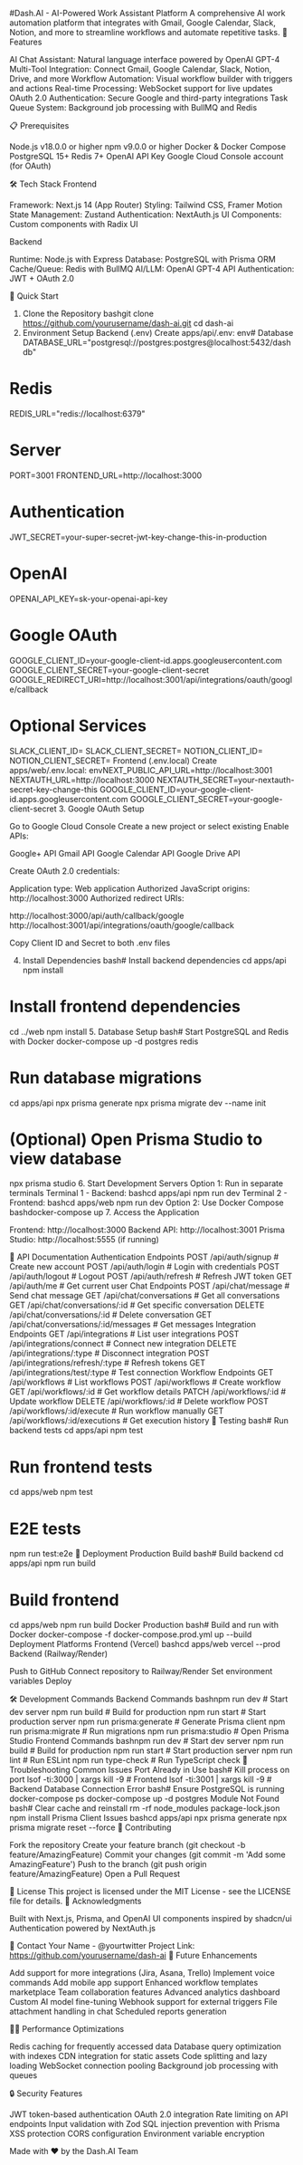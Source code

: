#Dash.AI - AI-Powered Work Assistant Platform
A comprehensive AI work automation platform that integrates with Gmail, Google Calendar, Slack, Notion, and more to streamline workflows and automate repetitive tasks.
🚀 Features

AI Chat Assistant: Natural language interface powered by OpenAI GPT-4
Multi-Tool Integration: Connect Gmail, Google Calendar, Slack, Notion, Drive, and more
Workflow Automation: Visual workflow builder with triggers and actions
Real-time Processing: WebSocket support for live updates
OAuth 2.0 Authentication: Secure Google and third-party integrations
Task Queue System: Background job processing with BullMQ and Redis

📋 Prerequisites

Node.js v18.0.0 or higher
npm v9.0.0 or higher
Docker & Docker Compose
PostgreSQL 15+
Redis 7+
OpenAI API Key
Google Cloud Console account (for OAuth)

🛠️ Tech Stack
Frontend

Framework: Next.js 14 (App Router)
Styling: Tailwind CSS, Framer Motion
State Management: Zustand
Authentication: NextAuth.js
UI Components: Custom components with Radix UI

Backend

Runtime: Node.js with Express
Database: PostgreSQL with Prisma ORM
Cache/Queue: Redis with BullMQ
AI/LLM: OpenAI GPT-4 API
Authentication: JWT + OAuth 2.0


🚀 Quick Start
1. Clone the Repository
bashgit clone https://github.com/yourusername/dash-ai.git
cd dash-ai
2. Environment Setup
Backend (.env)
Create apps/api/.env:
env# Database
DATABASE_URL="postgresql://postgres:postgres@localhost:5432/dashdb"

# Redis
REDIS_URL="redis://localhost:6379"

# Server
PORT=3001
FRONTEND_URL=http://localhost:3000

# Authentication
JWT_SECRET=your-super-secret-jwt-key-change-this-in-production

# OpenAI
OPENAI_API_KEY=sk-your-openai-api-key

# Google OAuth
GOOGLE_CLIENT_ID=your-google-client-id.apps.googleusercontent.com
GOOGLE_CLIENT_SECRET=your-google-client-secret
GOOGLE_REDIRECT_URI=http://localhost:3001/api/integrations/oauth/google/callback

# Optional Services
SLACK_CLIENT_ID=
SLACK_CLIENT_SECRET=
NOTION_CLIENT_ID=
NOTION_CLIENT_SECRET=
Frontend (.env.local)
Create apps/web/.env.local:
envNEXT_PUBLIC_API_URL=http://localhost:3001
NEXTAUTH_URL=http://localhost:3000
NEXTAUTH_SECRET=your-nextauth-secret-key-change-this
GOOGLE_CLIENT_ID=your-google-client-id.apps.googleusercontent.com
GOOGLE_CLIENT_SECRET=your-google-client-secret
3. Google OAuth Setup

Go to Google Cloud Console
Create a new project or select existing
Enable APIs:

Google+ API
Gmail API
Google Calendar API
Google Drive API


Create OAuth 2.0 credentials:

Application type: Web application
Authorized JavaScript origins: http://localhost:3000
Authorized redirect URIs:

http://localhost:3000/api/auth/callback/google
http://localhost:3001/api/integrations/oauth/google/callback




Copy Client ID and Secret to both .env files

4. Install Dependencies
bash# Install backend dependencies
cd apps/api
npm install

# Install frontend dependencies
cd ../web
npm install
5. Database Setup
bash# Start PostgreSQL and Redis with Docker
docker-compose up -d postgres redis

# Run database migrations
cd apps/api
npx prisma generate
npx prisma migrate dev --name init

# (Optional) Open Prisma Studio to view database
npx prisma studio
6. Start Development Servers
Option 1: Run in separate terminals
Terminal 1 - Backend:
bashcd apps/api
npm run dev
Terminal 2 - Frontend:
bashcd apps/web
npm run dev
Option 2: Use Docker Compose
bashdocker-compose up
7. Access the Application

Frontend: http://localhost:3000
Backend API: http://localhost:3001
Prisma Studio: http://localhost:5555 (if running)

📝 API Documentation
Authentication Endpoints
POST   /api/auth/signup          # Create new account
POST   /api/auth/login           # Login with credentials
POST   /api/auth/logout          # Logout
POST   /api/auth/refresh         # Refresh JWT token
GET    /api/auth/me              # Get current user
Chat Endpoints
POST   /api/chat/message         # Send chat message
GET    /api/chat/conversations   # Get all conversations
GET    /api/chat/conversations/:id       # Get specific conversation
DELETE /api/chat/conversations/:id       # Delete conversation
GET    /api/chat/conversations/:id/messages   # Get messages
Integration Endpoints
GET    /api/integrations         # List user integrations
POST   /api/integrations/connect # Connect new integration
DELETE /api/integrations/:type   # Disconnect integration
POST   /api/integrations/refresh/:type    # Refresh tokens
GET    /api/integrations/test/:type       # Test connection
Workflow Endpoints
GET    /api/workflows            # List workflows
POST   /api/workflows            # Create workflow
GET    /api/workflows/:id        # Get workflow details
PATCH  /api/workflows/:id        # Update workflow
DELETE /api/workflows/:id        # Delete workflow
POST   /api/workflows/:id/execute        # Run workflow manually
GET    /api/workflows/:id/executions     # Get execution history
🧪 Testing
bash# Run backend tests
cd apps/api
npm test

# Run frontend tests
cd apps/web
npm test

# E2E tests
npm run test:e2e
🚢 Deployment
Production Build
bash# Build backend
cd apps/api
npm run build

# Build frontend
cd apps/web
npm run build
Docker Production
bash# Build and run with Docker
docker-compose -f docker-compose.prod.yml up --build
Deployment Platforms
Frontend (Vercel)
bashcd apps/web
vercel --prod
Backend (Railway/Render)

Push to GitHub
Connect repository to Railway/Render
Set environment variables
Deploy

🛠️ Development Commands
Backend Commands
bashnpm run dev              # Start dev server
npm run build           # Build for production
npm run start           # Start production server
npm run prisma:generate # Generate Prisma client
npm run prisma:migrate  # Run migrations
npm run prisma:studio   # Open Prisma Studio
Frontend Commands
bashnpm run dev             # Start dev server
npm run build          # Build for production
npm run start          # Start production server
npm run lint           # Run ESLint
npm run type-check     # Run TypeScript check
🐛 Troubleshooting
Common Issues
Port Already in Use
bash# Kill process on port
lsof -ti:3000 | xargs kill -9  # Frontend
lsof -ti:3001 | xargs kill -9  # Backend
Database Connection Error
bash# Ensure PostgreSQL is running
docker-compose ps
docker-compose up -d postgres
Module Not Found
bash# Clear cache and reinstall
rm -rf node_modules package-lock.json
npm install
Prisma Client Issues
bashcd apps/api
npx prisma generate
npx prisma migrate reset --force
🤝 Contributing

Fork the repository
Create your feature branch (git checkout -b feature/AmazingFeature)
Commit your changes (git commit -m 'Add some AmazingFeature')
Push to the branch (git push origin feature/AmazingFeature)
Open a Pull Request

📄 License
This project is licensed under the MIT License - see the LICENSE file for details.
🙏 Acknowledgments

Built with Next.js, Prisma, and OpenAI
UI components inspired by shadcn/ui
Authentication powered by NextAuth.js

📧 Contact
Your Name - @yourtwitter
Project Link: https://github.com/yourusername/dash-ai
🔮 Future Enhancements

 Add support for more integrations (Jira, Asana, Trello)
 Implement voice commands
 Add mobile app support
 Enhanced workflow templates marketplace
 Team collaboration features
 Advanced analytics dashboard
 Custom AI model fine-tuning
 Webhook support for external triggers
 File attachment handling in chat
 Scheduled reports generation

🏃‍♂️ Performance Optimizations

Redis caching for frequently accessed data
Database query optimization with indexes
CDN integration for static assets
Code splitting and lazy loading
WebSocket connection pooling
Background job processing with queues

🔒 Security Features

JWT token-based authentication
OAuth 2.0 integration
Rate limiting on API endpoints
Input validation with Zod
SQL injection prevention with Prisma
XSS protection
CORS configuration
Environment variable encryption


Made with ❤️ by the Dash.AI Team
